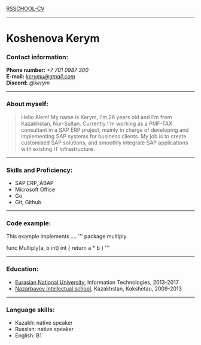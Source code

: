 [RSSCHOOL-CV](https://github.com/kerym/rsschool-cv)
***
# **Koshenova Kerym**
### Contact information:
**Phone number:** *+7 701 0987 300*       
**E-mail:** *kerymu@gmail.com*     
**Discord:** *@kerym*     
***
### About myself:
> Hello Alem! My name is Kerym, I'm 26 years old and I'm from Kazakhstan, Nur-Sultan. Currently I'm working as a PMF-TAX consultant in a SAP ERP project, mainly in charge of developing and implementing SAP systems for business clients. My job is to create customised SAP solutions, and smoothly integrate SAP applications with existing IT infrastructure.
***
### Skills and Proficiency:
* SAP ERP, ABAP
* Microsoft Office
* Go
* Git, Github
***
### Code example:
This example implements ....
'''
package multiply

func Multiply(a, b int) int {
  return a * b
}
'''
***
### Education:
+ [Eurasian National University](https://enu.kz/), Information Technologies, 2013-2017
+ [Nazarbayev Intellectual school](https://nis.edu.kz/), Kazakhstan, Kokshetau, 2009-2013
***
### Language skills:
* Kazakh: native speaker
* Russian: native speaker
* English: B1